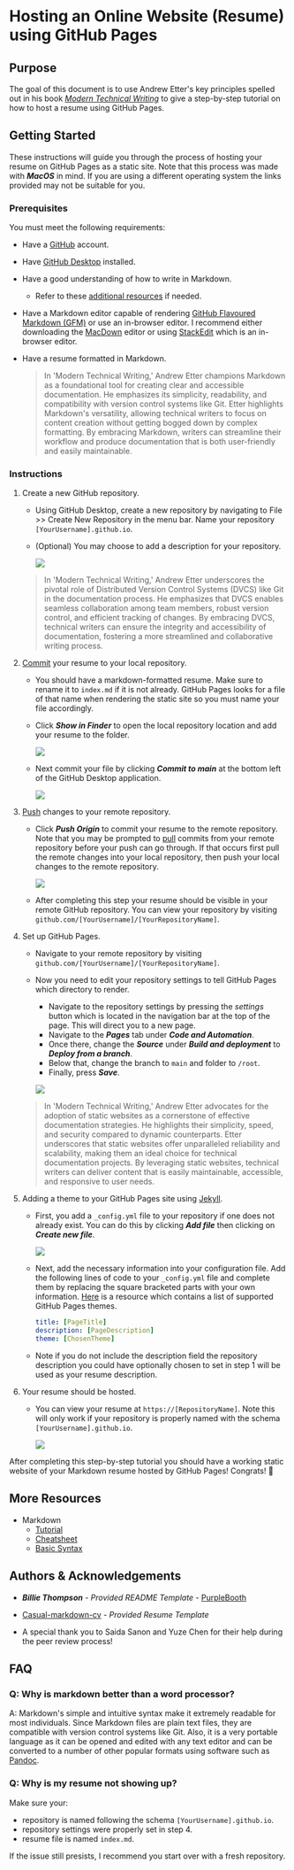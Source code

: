 # Hosting an Online Website (Resume) using GitHub Pages

## Purpose

The goal of this document is to use Andrew Etter's key principles spelled out in his book [*Modern Technical Writing*](https://www.amazon.ca/Modern-Technical-Writing-Introduction-Documentation-ebook/dp/B01A2QL9SS) to give a step-by-step tutorial on how to host a resume using GitHub Pages.

## Getting Started

These instructions will guide you through the process of hosting your resume on GitHub Pages as a static site. Note that this process was made with ***MacOS*** in mind. If you are using a different operating system the links provided may not be suitable for you. 

### Prerequisites

You must meet the following requirements:

- Have a [GitHub](https://docs.github.com/en/get-started/start-your-journey/creating-an-account-on-github) account.
- Have [GitHub Desktop](https://desktop.github.com) installed.
- Have a good understanding of how to write in Markdown.
    - Refer to these [additional resources](#More-Resources) if needed.
- Have a Markdown editor capable of rendering [GitHub Flavoured Markdown (GFM)](https://github.github.com/gfm/) or use an in-browser editor. I recommend either downloading the [MacDown](https://macdown.uranusjr.com) editor or using [StackEdit](https://stackedit.io/) which is an in-browser editor.
- Have a resume formatted in Markdown.

    > In 'Modern Technical Writing,' Andrew Etter champions Markdown as a foundational tool for creating clear and accessible documentation. He emphasizes its simplicity, readability, and compatibility with version control systems like Git. Etter highlights Markdown's versatility, allowing technical writers to focus on content creation without getting bogged down by complex formatting. By embracing Markdown, writers can streamline their workflow and produce documentation that is both user-friendly and easily maintainable.

### Instructions

1. Create a new GitHub repository.

    - Using GitHub Desktop, create a new repository by navigating to File >> Create New Repository in the menu bar. Name your repository `[YourUsername].github.io`.
    - (Optional) You may choose to add a description for your repository.

        ![](Images/CreateNewRepository.png)
  
    > In 'Modern Technical Writing,' Andrew Etter underscores the pivotal role of Distributed Version Control Systems (DVCS) like Git in the documentation process. He emphasizes that DVCS enables seamless collaboration among team members, robust version control, and efficient tracking of changes. By embracing DVCS, technical writers can ensure the integrity and accessibility of documentation, fostering a more streamlined and collaborative writing process.

2. [Commit](https://github.com/git-guides/git-commit) your resume to your local repository.

    - You should have a markdown-formatted resume. Make sure to rename it to `index.md` if it is not already. GitHub Pages looks for a file of that name when rendering the static site so you must name your file accordingly.
    - Click ***Show in Finder*** to open the local repository location and add your resume to the folder.
 
        ![](Images/OpenRepoInFinder.png)

    - Next commit your file by clicking ***Commit to main*** at the bottom left of the GitHub Desktop application.

        ![](Images/CommitToMain.png)

3. [Push](https://github.com/git-guides/git-push) changes to your remote repository.

    - Click ***Push Origin*** to commit your resume to the remote repository. Note that you may be prompted to [pull](https://github.com/git-guides/git-pull) commits from your remote repository before your push can go through. If that occurs first pull the remote changes into your local repository, then push your local changes to the remote repository. 

        ![](Images/PushToOrigin.png)

    - After completing this step your resume should be visible in your remote GitHub repository. You can view your repository by visiting `github.com/[YourUsername]/[YourRepositoryName]`.

4. Set up GitHub Pages.

    - Navigate to your remote repository by visiting `github.com/[YourUsername]/[YourRepositoryName]`.
    - Now you need to edit your repository settings to tell GitHub Pages which directory to render.
        - Navigate to the repository settings by pressing the *settings* button which is located in the navigation bar at the top of the page. This will direct you to a new page.
        - Navigate to the ***Pages*** tab under ***Code and Automation***.
        - Once there, change the ***Source*** under ***Build and deployment*** to ***Deploy from a branch***.
        - Below that, change the branch to `main` and folder to `/root`.
        - Finally, press ***Save***.

        ![](Images/GithubPages.png)

    > In 'Modern Technical Writing,' Andrew Etter advocates for the adoption of static websites as a cornerstone of effective documentation strategies. He highlights their simplicity, speed, and security compared to dynamic counterparts. Etter underscores that static websites offer unparalleled reliability and scalability, making them an ideal choice for technical documentation projects. By leveraging static websites, technical writers can deliver content that is easily maintainable, accessible, and responsive to user needs.

5. Adding a theme to your GitHub Pages site using [Jekyll](https://jekyllrb.com).

    - First, you add a `_config.yml` file to your repository if one does not already exist. You can do this by clicking ***Add file*** then clicking on ***Create new file***.

        ![](Images/AddFile.png)

    - Next, add the necessary information into your configuration file. Add the following lines of code to your `_config.yml` file and complete them by replacing the square bracketed parts with your own information. [Here](https://pages.github.com/themes/) is a resource which contains a list of supported GitHub Pages themes.
  
      ```yml
      title: [PageTitle]
      description: [PageDescription]
      theme: [ChosenTheme]
      ```
      
    - Note if you do not include the description field the repository description you could have optionally chosen to set in step 1 will be used as your resume description.
    
6. Your resume should be hosted.
    
    - You can view your resume at `https://[RepositoryName]`. Note this will only work if your repository is properly named with the schema `[YourUsername].github.io`.

        ![](Images/Resume.gif)

After completing this step-by-step tutorial you should have a working static website of your Markdown resume hosted by GitHub Pages! 
Congrats! 🥳

## More Resources

- Markdown
    - [Tutorial](https://www.markdowntutorial.com)
    - [Cheatsheet](https://www.markdownguide.org/cheat-sheet/)
    - [Basic Syntax](https://docs.github.com/en/get-started/writing-on-github/getting-started-with-writing-and-formatting-on-github/basic-writing-and-formatting-syntax)

## Authors & Acknowledgements

- ***Billie Thompson*** - *Provided README Template* - [PurpleBooth](https://github.com/PurpleBooth)

- [Casual-markdown-cv](https://github.com/casualwriter/casual-markdown-cv/blob/main/resume.md) - *Provided Resume Template*
- A special thank you to Saida Sanon and Yuze Chen for their help during the peer review process!

## FAQ

### Q: Why is markdown better than a word processor?

A: Markdown's simple and intuitive syntax make it extremely readable for most individuals. Since Markdown files are plain text files, they are compatible with version control systems like Git. Also, it is a very portable language as it can be opened and edited with any text editor and can be converted to a number of other popular formats using software such as [Pandoc](https://pandoc.org).

### Q: Why is my resume not showing up?

Make sure your:
- repository is named following the schema `[YourUsername].github.io`.
- repository settings were properly set in step 4.
- resume file is named `index.md`.

If the issue still presists, I recommend you start over with a fresh repository.
